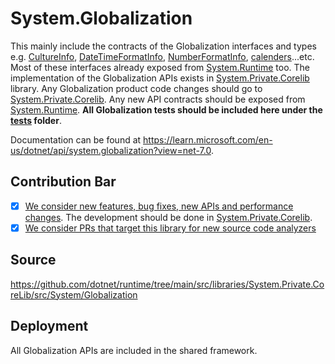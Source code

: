 # System.Globalization
This mainly include the contracts of the Globalization interfaces and types e.g. [CultureInfo](https://learn.microsoft.com/en-us/dotnet/api/system.globalization.cultureinfo?view=net-7.0), [DateTimeFormatInfo](https://learn.microsoft.com/en-us/dotnet/api/system.globalization.datetimeformatinfo?view=net-7.0), [NumberFormatInfo](https://learn.microsoft.com/en-us/dotnet/api/system.globalization.numberformatinfo?view=net-7.0), [calenders](https://learn.microsoft.com/en-us/dotnet/api/system.globalization.calendar?view=net-7.0)...etc. Most of these interfaces already exposed from [System.Runtime](https://raw.githubusercontent.com/dotnet/runtime/main/src/libraries/System.Runtime/ref/System.Runtime.cs) too. The implementation of the Globalization APIs exists in [System.Private.Corelib](https://github.com/dotnet/runtime/tree/main/src/libraries/System.Private.CoreLib/src/System/Globalization) library. Any Globalization product code changes should go to [System.Private.Corelib](https://github.com/dotnet/runtime/tree/main/src/libraries/System.Private.CoreLib/src/System/Globalization). Any new API contracts should be exposed from [System.Runtime](https://raw.githubusercontent.com/dotnet/runtime/main/src/libraries/System.Runtime/ref/System.Runtime.cs). **All Globalization tests should be included here under the [tests](https://github.com/dotnet/runtime/tree/main/src/libraries/System.Globalization/tests) folder**.

Documentation can be found at https://learn.microsoft.com/en-us/dotnet/api/system.globalization?view=net-7.0.

## Contribution Bar
- [x] [We consider new features, bug fixes, new APIs and performance changes](../../libraries/README.md#primary-bar). The development should be done in [System.Private.Corelib](https://github.com/dotnet/runtime/tree/main/src/libraries/System.Private.CoreLib/src/System/Globalization).
- [x] [We consider PRs that target this library for new source code analyzers](../../libraries/README.md#secondary-bars)

## Source

https://github.com/dotnet/runtime/tree/main/src/libraries/System.Private.CoreLib/src/System/Globalization

## Deployment

All Globalization APIs are included in the shared framework.
